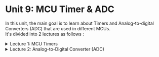 # Unit 9: MCU Timer & ADC
In this unit, the main goal is to learn about Timers and Analog-to-digital Converters (ADC)  that are used in different MCUs.
<br>It's divided into 2 lectures as follows :
<details>
<summary> Lecture 1: MCU Timers </summary>
- What is a Timer.</br>
- Counters Modes. <br>
- Timers Infrastructure. <br>
- Pulse Width Modulation (PWD). <br>
- Input Capture Mode. <br>
- Real-Time Clock (RTC). <br>
- Watchdog Timer. <br>
- Lab1 : Watchdog Timer Driver Atmega32. <br>
- Lab2 : Timer Driver Atmega32. <br>
- Lab3 : PWM Driver Atmega32..
</details>

<details>
<summary> Lecture 2: Analog-to-Digital Converter (ADC)  </summary>
- Signal Concepts. </br>
- Sampler. </br>
- Quantizer. </br>
- Encoder. </br>
- ADC Resolution.  </br>
- ADC Types & Characteristics. </br>
- Lab1 : ADC Diver & potentiometer Atmega32.  </br>
- Lab2 : Thermometer LM35 Atmega32. 
</details>
